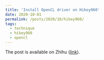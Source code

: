```yaml
---
title: 'Install OpenCL driver on Hikey960'
date: 2020-10-01
permalink: /posts/2020/10/hikey960/
tags:
  - technique
  - hikey960
  - opencl
---
```


The post is available on Zhihu ([link](https://zhuanlan.zhihu.com/p/263051079)).